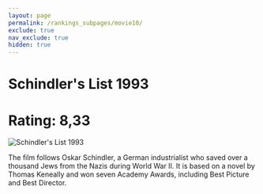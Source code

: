 ```yaml
---
layout: page
permalink: /rankings_subpages/movie10/
exclude: true
nav_exclude: true
hidden: true
---
```

    
# Schindler's List 1993
# Rating: 8,33
![Schindler's List 1993](https://fwcdn.pl/fpo/12/11/1211/7876866_1.7.webp)


The film follows Oskar Schindler, a German industrialist who saved over a thousand Jews from the Nazis during World War II. It is based on a novel by Thomas Keneally and won seven Academy Awards, including Best Picture and Best Director.